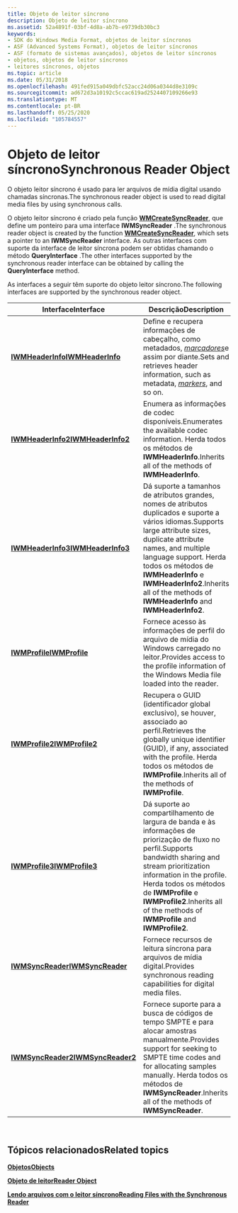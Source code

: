```yaml
---
title: Objeto de leitor síncrono
description: Objeto de leitor síncrono
ms.assetid: 52a4891f-03bf-4d8a-ab7b-e9739db30bc3
keywords:
- SDK do Windows Media Format, objetos de leitor síncronos
- ASF (Advanced Systems Format), objetos de leitor síncronos
- ASF (formato de sistemas avançados), objetos de leitor síncronos
- objetos, objetos de leitor síncronos
- leitores síncronos, objetos
ms.topic: article
ms.date: 05/31/2018
ms.openlocfilehash: 491fed915a049dbfc52acc24d06a0344d8e3109c
ms.sourcegitcommit: ad672d3a10192c5ccac619ad2524407109266e93
ms.translationtype: MT
ms.contentlocale: pt-BR
ms.lasthandoff: 05/25/2020
ms.locfileid: "105784557"
---
```

# <a name="synchronous-reader-object"></a><span data-ttu-id="b1c3c-108">Objeto de leitor síncrono</span><span class="sxs-lookup"><span data-stu-id="b1c3c-108">Synchronous Reader Object</span></span>

<span data-ttu-id="b1c3c-109">O objeto leitor síncrono é usado para ler arquivos de mídia digital usando chamadas síncronas.</span><span class="sxs-lookup"><span data-stu-id="b1c3c-109">The synchronous reader object is used to read digital media files by using synchronous calls.</span></span>

<span data-ttu-id="b1c3c-110">O objeto leitor síncrono é criado pela função [**WMCreateSyncReader**](/previous-versions/windows/desktop/api/Wmsdkidl/nf-wmsdkidl-wmcreatesyncreader), que define um ponteiro para uma interface **IWMSyncReader** .</span><span class="sxs-lookup"><span data-stu-id="b1c3c-110">The synchronous reader object is created by the function [**WMCreateSyncReader**](/previous-versions/windows/desktop/api/Wmsdkidl/nf-wmsdkidl-wmcreatesyncreader), which sets a pointer to an **IWMSyncReader** interface.</span></span> <span data-ttu-id="b1c3c-111">As outras interfaces com suporte da interface de leitor síncrona podem ser obtidas chamando o método **QueryInterface** .</span><span class="sxs-lookup"><span data-stu-id="b1c3c-111">The other interfaces supported by the synchronous reader interface can be obtained by calling the **QueryInterface** method.</span></span>

<span data-ttu-id="b1c3c-112">As interfaces a seguir têm suporte do objeto leitor síncrono.</span><span class="sxs-lookup"><span data-stu-id="b1c3c-112">The following interfaces are supported by the synchronous reader object.</span></span>



| <span data-ttu-id="b1c3c-113">Interface</span><span class="sxs-lookup"><span data-stu-id="b1c3c-113">Interface</span></span>                                | <span data-ttu-id="b1c3c-114">Descrição</span><span class="sxs-lookup"><span data-stu-id="b1c3c-114">Description</span></span>                                                                                                                                                        |
|------------------------------------------|--------------------------------------------------------------------------------------------------------------------------------------------------------------------|
| [<span data-ttu-id="b1c3c-115">**IWMHeaderInfo**</span><span class="sxs-lookup"><span data-stu-id="b1c3c-115">**IWMHeaderInfo**</span></span>](/previous-versions/windows/desktop/api/wmsdkidl/nn-wmsdkidl-iwmheaderinfo)   | <span data-ttu-id="b1c3c-116">Define e recupera informações de cabeçalho, como metadados, [*marcadores*](wmformat-glossary.md)e assim por diante.</span><span class="sxs-lookup"><span data-stu-id="b1c3c-116">Sets and retrieves header information, such as metadata, [*markers*](wmformat-glossary.md), and so on.</span></span>                                            |
| [<span data-ttu-id="b1c3c-117">**IWMHeaderInfo2**</span><span class="sxs-lookup"><span data-stu-id="b1c3c-117">**IWMHeaderInfo2**</span></span>](/previous-versions/windows/desktop/api/wmsdkidl/nn-wmsdkidl-iwmheaderinfo2) | <span data-ttu-id="b1c3c-118">Enumera as informações de codec disponíveis.</span><span class="sxs-lookup"><span data-stu-id="b1c3c-118">Enumerates the available codec information.</span></span> <span data-ttu-id="b1c3c-119">Herda todos os métodos de **IWMHeaderInfo**.</span><span class="sxs-lookup"><span data-stu-id="b1c3c-119">Inherits all of the methods of **IWMHeaderInfo**.</span></span>                                                                      |
| [<span data-ttu-id="b1c3c-120">**IWMHeaderInfo3**</span><span class="sxs-lookup"><span data-stu-id="b1c3c-120">**IWMHeaderInfo3**</span></span>](/previous-versions/windows/desktop/api/wmsdkidl/nn-wmsdkidl-iwmheaderinfo3) | <span data-ttu-id="b1c3c-121">Dá suporte a tamanhos de atributos grandes, nomes de atributos duplicados e suporte a vários idiomas.</span><span class="sxs-lookup"><span data-stu-id="b1c3c-121">Supports large attribute sizes, duplicate attribute names, and multiple language support.</span></span> <span data-ttu-id="b1c3c-122">Herda todos os métodos de **IWMHeaderInfo** e **IWMHeaderInfo2**.</span><span class="sxs-lookup"><span data-stu-id="b1c3c-122">Inherits all of the methods of **IWMHeaderInfo** and **IWMHeaderInfo2**.</span></span> |
| [<span data-ttu-id="b1c3c-123">**IWMProfile**</span><span class="sxs-lookup"><span data-stu-id="b1c3c-123">**IWMProfile**</span></span>](iwmprofile.md)         | <span data-ttu-id="b1c3c-124">Fornece acesso às informações de perfil do arquivo de mídia do Windows carregado no leitor.</span><span class="sxs-lookup"><span data-stu-id="b1c3c-124">Provides access to the profile information of the Windows Media file loaded into the reader.</span></span>                                                                       |
| [<span data-ttu-id="b1c3c-125">**IWMProfile2**</span><span class="sxs-lookup"><span data-stu-id="b1c3c-125">**IWMProfile2**</span></span>](/previous-versions/windows/desktop/api/wmsdkidl/nn-wmsdkidl-iwmprofile2)       | <span data-ttu-id="b1c3c-126">Recupera o GUID (identificador global exclusivo), se houver, associado ao perfil.</span><span class="sxs-lookup"><span data-stu-id="b1c3c-126">Retrieves the globally unique identifier (GUID), if any, associated with the profile.</span></span> <span data-ttu-id="b1c3c-127">Herda todos os métodos de **IWMProfile**.</span><span class="sxs-lookup"><span data-stu-id="b1c3c-127">Inherits all of the methods of **IWMProfile**.</span></span>                               |
| [<span data-ttu-id="b1c3c-128">**IWMProfile3**</span><span class="sxs-lookup"><span data-stu-id="b1c3c-128">**IWMProfile3**</span></span>](/previous-versions/windows/desktop/api/wmsdkidl/nn-wmsdkidl-iwmprofile3)       | <span data-ttu-id="b1c3c-129">Dá suporte ao compartilhamento de largura de banda e às informações de priorização de fluxo no perfil.</span><span class="sxs-lookup"><span data-stu-id="b1c3c-129">Supports bandwidth sharing and stream prioritization information in the profile.</span></span> <span data-ttu-id="b1c3c-130">Herda todos os métodos de **IWMProfile** e **IWMProfile2**.</span><span class="sxs-lookup"><span data-stu-id="b1c3c-130">Inherits all of the methods of **IWMProfile** and **IWMProfile2**.</span></span>                |
| [<span data-ttu-id="b1c3c-131">**IWMSyncReader**</span><span class="sxs-lookup"><span data-stu-id="b1c3c-131">**IWMSyncReader**</span></span>](/previous-versions/windows/desktop/api/wmsdkidl/nn-wmsdkidl-iwmsyncreader)   | <span data-ttu-id="b1c3c-132">Fornece recursos de leitura síncrona para arquivos de mídia digital.</span><span class="sxs-lookup"><span data-stu-id="b1c3c-132">Provides synchronous reading capabilities for digital media files.</span></span>                                                                                                 |
| [<span data-ttu-id="b1c3c-133">**IWMSyncReader2**</span><span class="sxs-lookup"><span data-stu-id="b1c3c-133">**IWMSyncReader2**</span></span>](/previous-versions/windows/desktop/api/wmsdkidl/nn-wmsdkidl-iwmsyncreader2) | <span data-ttu-id="b1c3c-134">Fornece suporte para a busca de códigos de tempo SMPTE e para alocar amostras manualmente.</span><span class="sxs-lookup"><span data-stu-id="b1c3c-134">Provides support for seeking to SMPTE time codes and for allocating samples manually.</span></span> <span data-ttu-id="b1c3c-135">Herda todos os métodos de **IWMSyncReader**.</span><span class="sxs-lookup"><span data-stu-id="b1c3c-135">Inherits all of the methods of **IWMSyncReader**.</span></span>                            |



 

## <a name="related-topics"></a><span data-ttu-id="b1c3c-136">Tópicos relacionados</span><span class="sxs-lookup"><span data-stu-id="b1c3c-136">Related topics</span></span>

<dl> <dt>

[<span data-ttu-id="b1c3c-137">**Objetos**</span><span class="sxs-lookup"><span data-stu-id="b1c3c-137">**Objects**</span></span>](objects.md)
</dt> <dt>

[<span data-ttu-id="b1c3c-138">**Objeto de leitor**</span><span class="sxs-lookup"><span data-stu-id="b1c3c-138">**Reader Object**</span></span>](reader-object.md)
</dt> <dt>

[<span data-ttu-id="b1c3c-139">**Lendo arquivos com o leitor síncrono**</span><span class="sxs-lookup"><span data-stu-id="b1c3c-139">**Reading Files with the Synchronous Reader**</span></span>](reading-files-with-the-synchronous-reader.md)
</dt> </dl>

 

 




